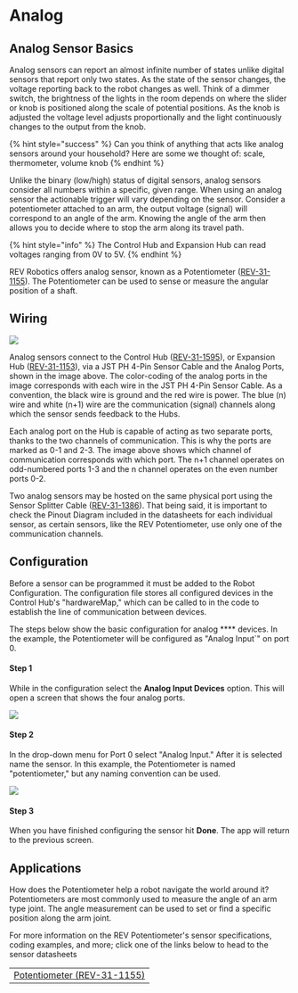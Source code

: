 # Analog

## Analog Sensor Basics

Analog sensors can report an almost infinite number of states unlike digital sensors that report only two states. As the state of the sensor changes, the voltage reporting back to the robot changes as well. Think of a dimmer switch, the brightness of the lights in the room depends on where the slider or knob is positioned along the scale of potential positions. As the knob is adjusted the voltage level adjusts proportionally and the light continuously changes to the output from the knob. &#x20;

{% hint style="success" %}
Can you think of anything that acts like analog sensors around your household? Here are some we thought of: scale, thermometer, volume knob
{% endhint %}

Unlike the binary (low/high) status of digital sensors, analog sensors consider all numbers within a specific, given range. When using an analog sensor the actionable trigger will vary depending on the sensor. Consider a potentiometer attached to an arm, the output voltage (signal) will correspond to an angle of the arm. Knowing the angle of the arm then allows you to decide where to stop the arm along its travel path.&#x20;

{% hint style="info" %}
The Control Hub and Expansion Hub can read voltages ranging from 0V to 5V.&#x20;
{% endhint %}

REV Robotics offers analog sensor, known as a Potentiometer ([REV-31-1155](https://www.revrobotics.com/rev-31-1155/)). The Potentiometer can be used to sense or measure the angular position of a shaft.

## Wiring&#x20;

![](https://2589213514-files.gitbook.io/\~/files/v0/b/gitbook-legacy-files/o/assets%2F-M4\_pJHI8HTuZFQTNfcy%2F-MFpxo5ekLNYiSEamSF2%2F-MFpy4npwGIxk0gowHcE%2FControl\_Hub\_Port\_Specific\_Pinout\_ANALOG\_LARGER\_SIZE-01.png?alt=media\&token=d5036d25-9a34-4f78-bcc3-9935012cbf08)

Analog sensors connect to the Control Hub ([REV-31-1595](https://www.revrobotics.com/rev-31-1595/)), or Expansion Hub ([REV-31-1153](https://www.revrobotics.com/rev-31-1153/)), via a JST PH 4-Pin Sensor Cable and the Analog Ports, shown in the image above. The color-coding of the analog ports in the image corresponds with each wire in the JST PH 4-Pin Sensor Cable. As a convention, the black wire is ground and the red wire is power. The blue (n) wire and white (n+1) wire are the communication (signal) channels along which the sensor sends feedback to the Hubs.

Each analog port on the Hub is capable of acting as two separate ports, thanks to the two channels of communication. This is why the ports are marked as 0-1 and 2-3. The image above shows which channel of communication corresponds with which port. The n+1 channel operates on odd-numbered ports 1-3 and the n channel operates on the even number ports 0-2.

Two analog sensors may be hosted on the same physical port using the Sensor Splitter Cable ([REV-31-1386](https://www.revrobotics.com/rev-31-1386/)). That being said, it is important to check the Pinout Diagram included in the datasheets for each individual sensor, as certain sensors, like the REV Potentiometer, use only one of the communication channels.

## Configuration

Before a sensor can be programmed it must be added to the Robot Configuration. The configuration file stores all configured devices in the Control Hub's "hardwareMap," which can be called to in the code to establish the line of communication between devices.&#x20;

The steps below show the basic configuration for analog **** devices. In the example, the Potentiometer will be configured as "Analog Input\`" on port 0.&#x20;

#### Step 1

While in the configuration select the **Analog Input Devices** option. This will open a screen that shows the four analog ports.

![](https://2589213514-files.gitbook.io/\~/files/v0/b/gitbook-legacy-files/o/assets%2F-M4\_pJHI8HTuZFQTNfcy%2F-MFlMDDJDqDR1Bl7viMZ%2F-MFlh44cHXFDjx95r83N%2FAnalog%20sensor%20config%20step%201.svg?alt=media\&token=aadb04f7-0f3f-4ff0-90c9-efd0456c0270)

#### Step 2

In the drop-down menu for Port 0 select "Analog Input." After it is selected name the sensor. In this example, the Potentiometer is named "potentiometer," but any naming convention can be used.&#x20;

![](https://2589213514-files.gitbook.io/\~/files/v0/b/gitbook-legacy-files/o/assets%2F-M4\_pJHI8HTuZFQTNfcy%2F-MFlMDDJDqDR1Bl7viMZ%2F-MFlj5YzRTH5KaHjq\_ar%2FAnalog%20sensor%20config%20step%202.svg?alt=media\&token=4473a795-c3cc-498a-bf87-34570d1cf804)

#### Step 3&#x20;

When you have finished configuring the sensor hit **Done**. The app will return to the previous screen.

## Applications

How does the Potentiometer help a robot navigate the world around it? Potentiometers are most commonly used to measure the angle of an arm type joint. The angle measurement can be used to set or find a specific position along the arm joint.&#x20;

For more information on the REV Potentiometer's sensor specifications, coding examples, and more; click one of the links below to head to the sensor datasheets

|                                                                            |
| :------------------------------------------------------------------------: |
| [Potentiometer (REV-31-1155)](https://docs.revrobotics.com/potentiometer/) |

